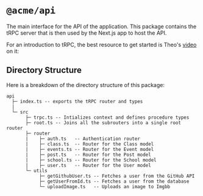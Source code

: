 # `@acme/api`

The main interface for the API of the application. This package contains the tRPC server that is then used by the Next.js app to host the API.

For an introduction to tRPC, the best resource to get started is Theo's [video](https://www.youtube.com/watch?v=0ZJgIjIuY7U) on it:

## Directory Structure

Here is a breakdown of the directory structure of this package:

```text
api
  ├─ index.ts -- exports the tRPC router and types
  |
  └─ src
       ├─ trpc.ts -- Intializes context and defines procedure types
       ├─ root.ts -- Joins all the subrouters into a single root router
       ├─ router
       |    ├─ auth.ts   -- Authentication router
       |    ├─ class.ts  -- Router for the Class model
       |    ├─ events.ts -- Router for the Event model
       |    ├─ post.ts   -- Router for the Post model
       |    ├─ school.ts -- Router for the School model
       |    ├─ user.ts   -- Router for the User model
       └─ utils
            ├─ getGithubUser.ts -- Fetches a user from the GitHub API
            ├─ getUserFromId.ts -- Fetches a user from the database
            └─ uploadImage.ts   -- Uploads an image to Imgbb
```
